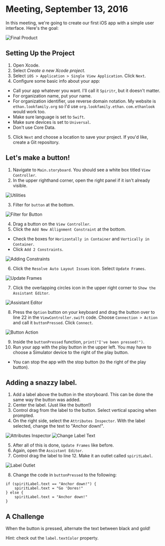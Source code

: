 # Meeting, September 13, 2016

In this meeting, we're going to create our first iOS app with a simple user interface. Here's the goal:

![](https://raw.githubusercontent.com/VandyApps/intro-ios/master/2016-09-13-meeting/images/full.png "Final Product")

## Setting Up the Project

1. Open Xcode.
2. Select *Create a new Xcode project.*
3. Select `iOS > Application > Single View Application`. Click `Next`.
4. Configure some basic info about your app:
  * Call your app whatever you want. I'll call it `Spiritr`, but it doesn't matter.
  * For organization name, put your name.
  * For organization identifier, use reverse domain notation. My website is `ethan.lookfamily.org` so I'd use `org.lookfamily.ethan`. `com.ethanlook` would work too.
  * Make sure language is set to `Swift`.
  * Make sure devices is set to `Universal`.
  * Don't use Core Data.
5. Click `Next` and choose a location to save your project. If you'd like, create a Git repository.

## Let's make a button!

1. Navigate to `Main.storyboard`. You should see a white box titled `View Controller`.
2. In the upper righthand corner, open the right panel if it isn't already visible.

![](https://raw.githubusercontent.com/VandyApps/intro-ios/master/2016-09-13-meeting/images/utilities.png "Utilities")

3. Filter for `button` at the bottom.

![](https://raw.githubusercontent.com/VandyApps/intro-ios/master/2016-09-13-meeting/images/buttonfilter.png "Filter for Button")

4. Drag a button on the `View Controller`.
5. Click the `Add New Allignment Constraint` at the bottom.
  * Check the boxes for `Horizontally in Container` and `Vertically in Container`.
  * Click `Add 2 Constraints`.

![](https://raw.githubusercontent.com/VandyApps/intro-ios/master/2016-09-13-meeting/images/constraints.png "Adding Constraints")

6. Click the `Resolve Auto Layout Issues` icon. Select `Update Frames`.

![](https://raw.githubusercontent.com/VandyApps/intro-ios/master/2016-09-13-meeting/images/updateframes.png "Update Frames")

7. Click the overlapping circles icon in the upper right corner to `Show the Assistant Editor`.

![](https://raw.githubusercontent.com/VandyApps/intro-ios/master/2016-09-13-meeting/images/assistanteditor.png "Assistant Editor")

8. Press the `Option` button on your keyboard and drag the button over to line 22 in the `ViewController.swift` code. Choose `Connection > Action` and call it `buttonPressed`. Click `Connect`.

![](https://raw.githubusercontent.com/VandyApps/intro-ios/master/2016-09-13-meeting/images/buttonaction.png "Button Action")

9. Inside the `buttonPressed` function, `print("I've been pressed!")`.
10. Run your app with the play button in the upper left. You may have to choose a Simulator device to the right of the play button.
  * You can stop the app with the stop button (to the right of the play button).

## Adding a snazzy label.

1. Add a label above the button in the storyboard. This can be done the same way the button was added.
2. Center the label. (Just like the button!)
3. Control drag from the label to the button. Select vertical spacing when prompted.
4. On the right side, select the `Attributes Inspector`. With the label selected, change the text to "Anchor down!".

![](https://raw.githubusercontent.com/VandyApps/intro-ios/master/2016-09-13-meeting/images/attributesinspector.png "Attributes Inspector") ![](https://raw.githubusercontent.com/VandyApps/intro-ios/master/2016-09-13-meeting/images/anchordowntext.png "Change Label Text")

5. After all of this is done, `Update Frames` like before.
6. Again, open the `Assistant Editor`.
7. Control drag the label to line 12. Make it an outlet called `spiritLabel`.

![](https://raw.githubusercontent.com/VandyApps/intro-ios/master/2016-09-13-meeting/images/labeloutlet.png "Label Outlet")

8. Change the code in `buttonPressed` to the following:
```
if (spiritLabel.text == "Anchor down!") {
    spiritLabel.text = "Go 'Dores!"
} else {
    spiritLabel.text = "Anchor down!"
}
```

## A Challenge
When the button is pressed, alternate the text between black and gold!

Hint: check out the `label.textColor` property.
